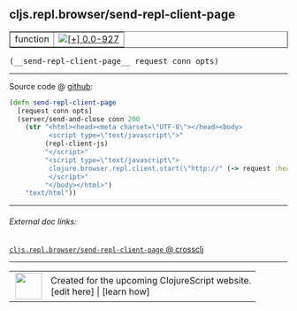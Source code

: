 ## cljs.repl.browser/send-repl-client-page



 <table border="1">
<tr>
<td>function</td>
<td><a href="https://github.com/cljsinfo/cljs-api-docs/tree/0.0-927"><img valign="middle" alt="[+] 0.0-927" title="Added in 0.0-927" src="https://img.shields.io/badge/+-0.0--927-lightgrey.svg"></a> </td>
</tr>
</table>


 <samp>
(__send-repl-client-page__ request conn opts)<br>
</samp>

---







Source code @ [github](https://github.com/clojure/clojurescript/blob/r2199/src/clj/cljs/repl/browser.clj#L51-L62):

```clj
(defn send-repl-client-page
  [request conn opts]
  (server/send-and-close conn 200
    (str "<html><head><meta charset=\"UTF-8\"></head><body>
          <script type=\"text/javascript\">"
         (repl-client-js)
         "</script>"
         "<script type=\"text/javascript\">
          clojure.browser.repl.client.start(\"http://" (-> request :headers :host) "\");
          </script>"
         "</body></html>")
    "text/html"))
```

<!--
Repo - tag - source tree - lines:

 <pre>
clojurescript @ r2199
└── src
    └── clj
        └── cljs
            └── repl
                └── <ins>[browser.clj:51-62](https://github.com/clojure/clojurescript/blob/r2199/src/clj/cljs/repl/browser.clj#L51-L62)</ins>
</pre>

-->

---



###### External doc links:

[`cljs.repl.browser/send-repl-client-page` @ crossclj](http://crossclj.info/fun/cljs.repl.browser/send-repl-client-page.html)<br>

---

 <table>
<tr><td>
<img valign="middle" align="right" width="48px" src="http://i.imgur.com/Hi20huC.png">
</td><td>
Created for the upcoming ClojureScript website.<br>
[edit here] | [learn how]
</td></tr></table>

[edit here]:https://github.com/cljsinfo/cljs-api-docs/blob/master/cljsdoc/cljs.repl.browser/send-repl-client-page.cljsdoc
[learn how]:https://github.com/cljsinfo/cljs-api-docs/wiki/cljsdoc-files

<!--

This information was too distracting to show to readers, but I'll leave it
commented here since it is helpful to:

- pretty-print the data used to generate this document
- and show how to retrieve that data



The API data for this symbol:

```clj
{:ns "cljs.repl.browser",
 :name "send-repl-client-page",
 :type "function",
 :signature ["[request conn opts]"],
 :source {:code "(defn send-repl-client-page\n  [request conn opts]\n  (server/send-and-close conn 200\n    (str \"<html><head><meta charset=\\\"UTF-8\\\"></head><body>\n          <script type=\\\"text/javascript\\\">\"\n         (repl-client-js)\n         \"</script>\"\n         \"<script type=\\\"text/javascript\\\">\n          clojure.browser.repl.client.start(\\\"http://\" (-> request :headers :host) \"\\\");\n          </script>\"\n         \"</body></html>\")\n    \"text/html\"))",
          :title "Source code",
          :repo "clojurescript",
          :tag "r2199",
          :filename "src/clj/cljs/repl/browser.clj",
          :lines [51 62]},
 :full-name "cljs.repl.browser/send-repl-client-page",
 :full-name-encode "cljs.repl.browser/send-repl-client-page",
 :history [["+" "0.0-927"]]}

```

Retrieve the API data for this symbol:

```clj
;; from Clojure REPL
(require '[clojure.edn :as edn])
(-> (slurp "https://raw.githubusercontent.com/cljsinfo/cljs-api-docs/catalog/cljs-api.edn")
    (edn/read-string)
    (get-in [:symbols "cljs.repl.browser/send-repl-client-page"]))
```

-->
